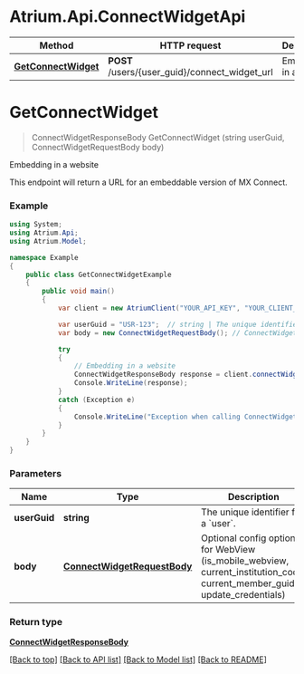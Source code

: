 # Atrium.Api.ConnectWidgetApi

Method | HTTP request | Description
------------- | ------------- | -------------
[**GetConnectWidget**](ConnectWidgetApi.md#getconnectwidget) | **POST** /users/{user_guid}/connect_widget_url | Embedding in a website


<a name="getconnectwidget"></a>
# **GetConnectWidget**
> ConnectWidgetResponseBody GetConnectWidget (string userGuid, ConnectWidgetRequestBody body)

Embedding in a website

This endpoint will return a URL for an embeddable version of MX Connect.

### Example
```csharp
using System;
using Atrium.Api;
using Atrium.Model;

namespace Example
{
    public class GetConnectWidgetExample
    {
        public void main()
        {
            var client = new AtriumClient("YOUR_API_KEY", "YOUR_CLIENT_ID");

            var userGuid = "USR-123";  // string | The unique identifier for a `user`.
            var body = new ConnectWidgetRequestBody(); // ConnectWidgetRequestBody | Optional config options for WebView (is_mobile_webview, current_institution_code, current_member_guid, update_credentials)

            try
            {
                // Embedding in a website
                ConnectWidgetResponseBody response = client.connectWidget.GetConnectWidget(userGuid, body);
                Console.WriteLine(response);
            }
            catch (Exception e)
            {
                Console.WriteLine("Exception when calling ConnectWidgetApi.GetConnectWidget: " + e.Message );
            }
        }
    }
}
```

### Parameters

Name | Type | Description  | Notes
------------- | ------------- | ------------- | -------------
 **userGuid** | **string**| The unique identifier for a &#x60;user&#x60;. | 
 **body** | [**ConnectWidgetRequestBody**](ConnectWidgetRequestBody.md)| Optional config options for WebView (is_mobile_webview, current_institution_code, current_member_guid, update_credentials) | 

### Return type

[**ConnectWidgetResponseBody**](ConnectWidgetResponseBody.md)

[[Back to top]](#) [[Back to API list]](../README.md#documentation-for-api-endpoints) [[Back to Model list]](../README.md#documentation-for-models) [[Back to README]](../README.md)

